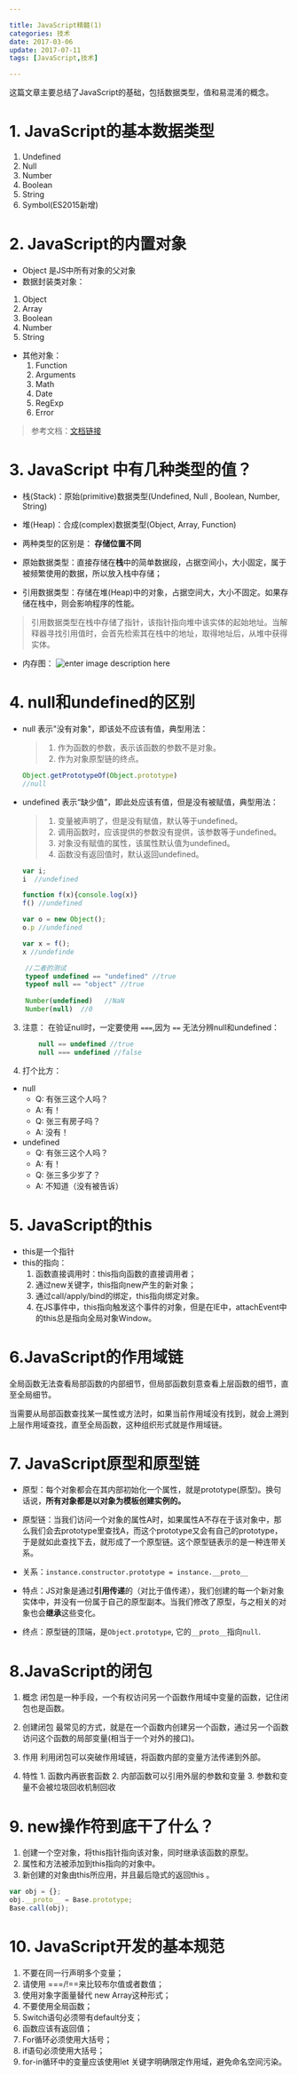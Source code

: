 ```yaml
---

title: JavaScript精髓(1)
categories: 技术
date: 2017-03-06 
update: 2017-07-11
tags: [JavaScript,技术]

---
```


这篇文章主要总结了JavaScript的基础，包括数据类型，值和易混淆的概念。
<!--more-->

# 1. JavaScript的基本数据类型

 1. Undefined
 2. Null
 3. Number
 4. Boolean
 5. String
 6. Symbol(ES2015新增)

# 2. JavaScript的内置对象

 - Object 是JS中所有对象的父对象
 - 数据封装类对象：
  1. Object
  2. Array
  3. Boolean
  4. Number
  5. String
 - 其他对象：
	 1. Function
	 2. Arguments
	 3. Math
	 4. Date
	 5. RegExp
	 6. Error 

> 参考文档：[文档链接](http://www.ibm.com/developerworks/cn/web/wa-objectsinjs-v1b/index.html)



# 3. JavaScript 中有几种类型的值？

 - 栈(Stack)：原始(primitive)数据类型(Undefined, Null , Boolean, Number, String)
 - 堆(Heap)：合成(complex)数据类型(Object, Array, Function)

 - 两种类型的区别是： **存储位置不同**
 - 原始数据类型：直接存储在**栈**中的简单数据段，占据空间小，大小固定，属于被频繁使用的数据，所以放入栈中存储；
 - 引用数据类型：存储在堆(Heap)中的对象，占据空间大，大小不固定。如果存储在栈中，则会影响程序的性能。
 > 引用数据类型在栈中存储了指针，该指针指向堆中该实体的起始地址。当解释器寻找引用值时，会首先检索其在栈中的地址，取得地址后，从堆中获得实体。

 - 内存图： 
 ![enter image description here](https://camo.githubusercontent.com/d1947e624a0444d1032a85800013df487adc5550/687474703a2f2f7777772e77337363686f6f6c2e636f6d2e636e2f692f63745f6a735f76616c75652e676966)



# 4. null和undefined的区别

 - null 表示"没有对象"，即该处不应该有值，典型用法：

    > 1. 作为函数的参数，表示该函数的参数不是对象。
    > 2. 作为对象原型链的终点。 
    
    ```js
    Object.getPrototypeOf(Object.prototype)
    //null
    ```

 - undefined 表示“缺少值”，即此处应该有值，但是没有被赋值，典型用法：

    > 1. 变量被声明了，但是没有赋值，默认等于undefined。
    > 2. 调用函数时，应该提供的参数没有提供，该参数等于undefined。
    > 3. 对象没有赋值的属性，该属性默认值为undefined。
    > 4. 函数没有返回值时，默认返回undefined。
    ```js
    var i;
    i  //undefined
    
    function f(x){console.log(x)}
    f() //undefined
    
    var o = new Object();
    o.p //undefined
    
    var x = f();
    x //undefinde
    ```


```js
	//二者的测试
	typeof undefined == "undefined" //true
	typeof null == "object" //true
	
	Number(undefined)   //NaN
	Number(null)  //0
```

 3. 注意：
	 在验证null时，一定要使用 `===`,因为 `==` 无法分辨null和undefined：
	 
	```js
	    null == undefined //true
	    null === undefined //false
	```
 4. 打个比方： 
  - null
	  - Q: 有张三这个人吗？
	  - A:  有！
	  - Q: 张三有房子吗？
	  - A: 没有！
  - undefined
	  - Q: 有张三这个人吗？
	  - A: 有！
	  - Q: 张三多少岁了？
	  - A: 不知道（没有被告诉）



# 5. JavaScript的this

 - this是一个指针
 - this的指向：
	 1. 函数直接调用时：this指向函数的直接调用者；
	 2. 通过new关键字，this指向new产生的新对象；
	 3. 通过call/apply/bind的绑定，this指向绑定对象。
	 4. 在JS事件中，this指向触发这个事件的对象，但是在IE中，attachEvent中的this总是指向全局对象Window。



# 6.JavaScript的作用域链
全局函数无法查看局部函数的内部细节，但局部函数刻意查看上层函数的细节，直至全局细节。

当需要从局部函数查找某一属性或方法时，如果当前作用域没有找到，就会上溯到上层作用域查找，直至全局函数，这种组织形式就是作用域链。
 




# 7. JavaScript原型和原型链

 - 原型：每个对象都会在其内部初始化一个属性，就是prototype(原型)。换句话说，**所有对象都是以对象为模板创建实例的。**

 - 原型链：当我们访问一个对象的属性A时，如果属性A不存在于该对象中，那么我们会去prototype里查找A，而这个prototype又会有自己的prototype，于是就如此查找下去，就形成了一个原型链。这个原型链表示的是一种连带关系。

 - 关系：`instance.constructor.prototype = instance.__proto__`

 - 特点：JS对象是通过**引用传递**的（对比于值传递），我们创建的每一个新对象实体中，并没有一份属于自己的原型副本。当我们修改了原型，与之相关的对象也会**继承**这些变化。
 - 终点：原型链的顶端，是`Object.prototype`, 它的`__proto__`指向`null`.

# 8.JavaScript的闭包

 1. 概念
	闭包是一种手段，一个有权访问另一个函数作用域中变量的函数，记住闭包也是函数。
	
 2. 创建闭包
  最常见的方式，就是在一个函数内创建另一个函数，通过另一个函数访问这个函数的局部变量(相当于一个对外的接口)。
  
 3. 作用
	利用闭包可以突破作用域链，将函数内部的变量方法传递到外部。
	
 4. 特性
		 1. 函数内再嵌套函数
		 2. 内部函数可以引用外层的参数和变量
		 3. 参数和变量不会被垃圾回收机制回收

# 9. new操作符到底干了什么？
 1. 创建一个空对象，将this指针指向该对象，同时继承该函数的原型。
 2. 属性和方法被添加到this指向的对象中。
 3. 新创建的对象由this所应用，并且最后隐式的返回this 。
 
 ```js
 var obj = {};
 obj.__proto__ = Base.prototype;
 Base.call(obj);
 ```


# 10. JavaScript开发的基本规范

 1. 不要在同一行声明多个变量；
 2. 请使用 ===/!==来比较布尔值或者数值；
 3. 使用对象字面量替代 new Array这种形式；
 4. 不要使用全局函数；
 5. Switch语句必须带有default分支；
 6. 函数应该有返回值；
 7. For循环必须使用大括号；
 8. if语句必须使用大括号；
 9. for-in循环中的变量应该使用let 关键字明确限定作用域，避免命名空间污染。
<!--stackedit_data:
eyJoaXN0b3J5IjpbMTMyNjgwOTE5Nyw4MDc3MDE4MzZdfQ==
-->